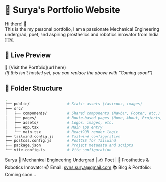 # 🧠 Surya's Portfolio Website

Hi there! 👋  
This is the my personal portfolio, I am a passionate Mechanical Engineering undergrad, poet, and aspiring prosthetics and robotics innovator from India 🇮🇳.  


## 🚀 Live Preview

🔗 [Visit the Portfolio](url here)  
_(If this isn't hosted yet, you can replace the above with "Coming soon!")_


## 📁 Folder Structure

```bash
.
├── public/                 # Static assets (favicons, images)
├── src/
│   ├── components/         # Shared components (Navbar, Footer, etc.)
│   ├── pages/              # Route-based pages (Home, About, Projects, Poetry, Contact)
│   ├── assets/             # Logos, images, etc.
│   ├── App.tsx             # Main app entry
│   └── main.tsx            # ReactDOM render logic
├── tailwind.config.js      # Tailwind configuration
├── postcss.config.js       # PostCSS for Tailwind
├── package.json            # Project metadata and scripts
└── vite.config.ts          # Vite configuration

```

Surya
🔬 Mechanical Engineering Undergrad | ✍️ Poet | 🦿 Prosthetics & Robotics Innovator
📫 Email: svns.surya@gmail.com
📚 Blog & Portfolio: Coming soon...
